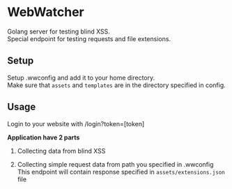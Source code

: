 # WebWatcher
Golang server for testing blind XSS.   
Special endpoint for testing requests and file extensions.  

## Setup


Setup .wwconfig and add it to your home directory.  
Make sure that `assets` and `templates` are in the directory specified in config.  

## Usage
Login to your website with /login?token=[token]

**Application have 2 parts**
1. Collecting data from blind XSS



2. Collecting simple request data from path you specified in .wwconfig  
This endpoint will contain response specified in `assets/extensions.json` file  
